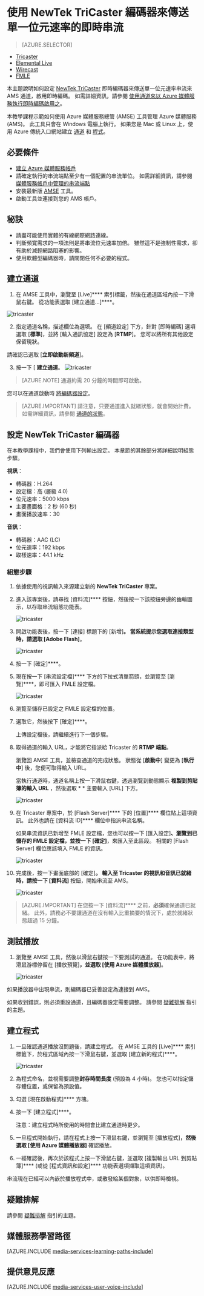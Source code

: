 <properties 
    pageTitle="設定 NewTek TriCaster 編碼器來傳送單一位元速率的即時串流" 
    description="本主題示範如何設定 Tricaster 即時編碼器，藉此將單一位元速率的串流傳送到已啟用即時編碼的 AMS 通道。" 
    services="media-services" 
    documentationCenter="" 
    authors="Juliako,cenkdin,anilmur" 
    manager="dwrede" 
    editor=""/>

<tags 
    ms.service="media-services" 
    ms.workload="media" 
    ms.tgt_pltfrm="na" 
    ms.devlang="ne" 
    ms.topic="article" 
    ms.date="10/15/2015"  
    ms.author="juliako"/>


# 使用 NewTek TriCaster 編碼器來傳送單一位元速率的即時串流

> [AZURE.SELECTOR]
- [Tricaster](media-services-configure-tricaster-live-encoder.md)
- [Elemental Live](media-services-configure-elemental-live-encoder.md)
- [Wirecast](media-services-configure-wirecast-live-encoder.md)
- [FMLE](media-services-configure-fmle-live-encoder.md)


本主題說明如何設定 [NewTek TriCaster](http://newtek.com/products/tricaster-40.html) 即時編碼器來傳送單一位元速率串流來 AMS 通道，啟用即時編碼。 如需詳細資訊，請參閱 [使用通道來以 Azure 媒體服務執行即時編碼啟用之](media-services-manage-live-encoder-enabled-channels.md)。

本教學課程示範如何使用 Azure 媒體服務總管 (AMSE) 工具管理 Azure 媒體服務 (AMS)。 此工具只會在 Windows 電腦上執行。 如果您是 Mac 或 Linux 上，使用 Azure 傳統入口網站建立 [通道](media-services-portal-creating-live-encoder-enabled-channel.md#create-a-channel) 和 [程式](media-services-portal-creating-live-encoder-enabled-channel#create-and-manage-a-program)。

## 必要條件

- [建立 Azure 媒體服務帳戶](media-services-create-account.md)
- 請確定執行的串流端點至少有一個配置的串流單位。 如需詳細資訊，請參閱 [媒體服務帳戶中管理的串流端點](media-services-manage-origins.md)
- 安裝最新版 [AMSE](https://github.com/Azure/Azure-Media-Services-Explorer) 工具。
- 啟動工具並連接到您的 AMS 帳戶。

## 秘訣

- 請盡可能使用實體的有線網際網路連線。
- 判斷頻寬需求的一項法則是將串流位元速率加倍。 雖然這不是強制性需求，卻有助於減輕網路阻塞的影響。
- 使用軟體型編碼器時，請關閉任何不必要的程式。

## 建立通道

1.  在 AMSE 工具中，瀏覽至 [Live]**** 索引標籤，然後在通道區域內按一下滑鼠右鍵。 從功能表選取 [建立通道...]****。

![tricaster](./media/media-services-tricaster-live-encoder/media-services-tricaster1.png)

2. 指定通道名稱，描述欄位為選填。 在 [頻道設定] 下方，針對 [即時編碼] 選項選取 [**標準**]，並將 [輸入通訊協定] 設定為 [**RTMP**]。 您可以將所有其他設定保留現狀。


請確認已選取 [**立即啟動新頻道**]。

3. 按一下 [ **建立通道**。
![tricaster](./media/media-services-tricaster-live-encoder/media-services-tricaster2.png)

>[AZURE.NOTE] 通道約需 20 分鐘的時間即可啟動。


您可以在通道啟動時 [將編碼器設定](media-services-configure-tricaster-live-encoder.md#configure_tricaster_rtmp)。
>[AZURE.IMPORTANT] 請注意，只要通道進入就緒狀態，就會開始計費。 如需詳細資訊，請參閱 [通道的狀態](media-services-manage-live-encoder-enabled-channels.md#states)。

## <a id=configure_tricaster_rtmp></a>設定 NewTek TriCaster 編碼器

在本教學課程中，我們會使用下列輸出設定。 本章節的其餘部分將詳細說明組態步驟。

**視訊**：

- 轉碼器：H.264
- 設定檔：高 (層級 4.0)
- 位元速率：5000 kbps
- 主要畫面格：2 秒 (60 秒)
- 畫面播放速率：30

**音訊**：

- 轉碼器：AAC (LC)
- 位元速率：192 kbps
- 取樣速率：44.1 kHz


### 組態步驟

1. 依據使用的視訊輸入來源建立新的 **NewTek TriCaster** 專案。
2. 進入該專案後，請尋找 [資料流]**** 按鈕，然後按一下該按鈕旁邊的齒輪圖示，以存取串流組態功能表。

    ![tricaster](./media/media-services-tricaster-live-encoder/media-services-tricaster3.png)
3. 開啟功能表後，按一下 [連接] 標題下的 [新增]****。 當系統提示您選取連接類型時，請選取 [Adobe Flash]****。

    ![tricaster](./media/media-services-tricaster-live-encoder/media-services-tricaster4.png)

4. 按一下 [確定]****。

5. 現在按一下 [串流設定檔]**** 下方的下拉式清單箭頭，並瀏覽至 [瀏覽]****，即可匯入 FMLE 設定檔。

    ![tricaster](./media/media-services-tricaster-live-encoder/media-services-tricaster5.png)

6. 瀏覽至儲存已設定之 FMLE 設定檔的位置。
7. 選取它，然後按下 [確定]****。

    上傳設定檔後，請繼續進行下一個步驟。

6. 取得通道的輸入 URL，才能將它指派給 Tricaster 的 **RTMP 端點**。

    瀏覽回 AMSE 工具，並檢查通道的完成狀態。 狀態從 [**啟動中**] 變更為 [**執行中**] 後，您便可取得輸入 URL。

    當執行通道時，通道名稱上按一下滑鼠右鍵，透過瀏覽到動態顯示 **複製到剪貼簿的輸入 URL** ，然後選取 * * 主要輸入 
    [URL] 下方。

    ![tricaster](./media/media-services-tricaster-live-encoder/media-services-tricaster6.png)

7. 在 Tricaster 專案中，於 [Flash Server]**** 下的 [位置]**** 欄位貼上這項資訊。 此外也請在 [資料流 ID]**** 欄位中指派串流名稱。

    如果串流資訊已新增至 FMLE 設定檔，您也可以按一下 [匯入設定]****、瀏覽到已儲存的 FMLE 設定檔，並按一下 [確定]****，來匯入至此區段。 相關的 [Flash Server] 欄位應該填入 FMLE 的資訊。

    ![tricaster](./media/media-services-tricaster-live-encoder/media-services-tricaster7.png)

9. 完成後，按一下畫面底部的 [確定]****。 輸入至 Tricaster 的視訊和音訊已就緒時，請按一下 [資料流]**** 按鈕，開始串流至 AMS。

    ![tricaster](./media/media-services-tricaster-live-encoder/media-services-tricaster11.png)

>[AZURE.IMPORTANT] 在您按一下 [資料流]**** 之前，**必須**確保通道已就緒。 
>此外，請務必不要讓通道在沒有輸入比重摘要的情況下，處於就緒狀態超過 15 分鐘。 

## 測試播放

1. 瀏覽至 AMSE 工具，然後以滑鼠右鍵按一下要測試的通道。 在功能表中，將滑鼠游標停留在 [播放預覽]****，並選取 [使用 Azure 媒體播放器]****。

    ![tricaster](./media/media-services-tricaster-live-encoder/media-services-tricaster8.png)

如果播放器中出現串流，則編碼器已妥善設定為連接到 AMS。

如果收到錯誤，則必須重設通道，且編碼器設定需要調整。 請參閱 [疑難排解](media-services-troubleshooting-live-streaming.md) 指引的主題。

## 建立程式

1. 一旦確認通道播放沒問題後，請建立程式。 在 AMSE 工具的 [Live]**** 索引標籤下，於程式區域內按一下滑鼠右鍵，並選取 [建立新的程式]****。

    ![tricaster](./media/media-services-tricaster-live-encoder/media-services-tricaster9.png)

2. 為程式命名，並視需要調整**封存時間長度** (預設為 4 小時)。 您也可以指定儲存體位置，或保留為預設值。
3. 勾選 [現在啟動程式]**** 方塊。
4. 按一下 [建立程式]****。

    注意：建立程式時所使用的時間會比建立通道時更少。

5. 一旦程式開始執行，請在程式上按一下滑鼠右鍵，並瀏覽至 [播放程式]****，然後選取 [使用 Azure 媒體播放器]**** 確認播放。
6. 一經確認後，再次於該程式上按一下滑鼠右鍵，並選取 [複製輸出 URL 到剪貼簿]**** (或從 [程式資訊和設定]**** 功能表選項擷取這項資訊)。

串流現在已經可以內嵌於播放程式中，或散發給某個對象，以供即時檢視。


## 疑難排解

請參閱 [疑難排解](media-services-troubleshooting-live-streaming.md) 指引的主題。


## 媒體服務學習路徑

[AZURE.INCLUDE [media-services-learning-paths-include](../../includes/media-services-learning-paths-include.md)]

## 提供意見反應

[AZURE.INCLUDE [media-services-user-voice-include](../../includes/media-services-user-voice-include.md)]





